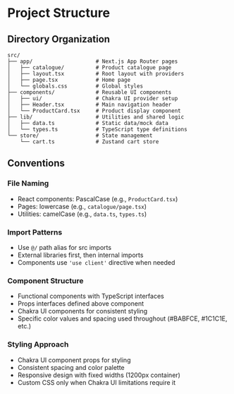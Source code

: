 # Project Structure

## Directory Organization

```
src/
├── app/                    # Next.js App Router pages
│   ├── catalogue/          # Product catalogue page
│   ├── layout.tsx          # Root layout with providers
│   ├── page.tsx            # Home page
│   └── globals.css         # Global styles
├── components/             # Reusable UI components
│   ├── ui/                 # Chakra UI provider setup
│   ├── Header.tsx          # Main navigation header
│   └── ProductCard.tsx     # Product display component
├── lib/                    # Utilities and shared logic
│   ├── data.ts             # Static data/mock data
│   └── types.ts            # TypeScript type definitions
└── store/                  # State management
    └── cart.ts             # Zustand cart store
```

## Conventions

### File Naming
- React components: PascalCase (e.g., `ProductCard.tsx`)
- Pages: lowercase (e.g., `catalogue/page.tsx`)
- Utilities: camelCase (e.g., `data.ts`, `types.ts`)

### Import Patterns
- Use `@/` path alias for src imports
- External libraries first, then internal imports
- Components use `'use client'` directive when needed

### Component Structure
- Functional components with TypeScript interfaces
- Props interfaces defined above component
- Chakra UI components for consistent styling
- Specific color values and spacing used throughout (#BABFCE, #1C1C1E, etc.)

### Styling Approach
- Chakra UI component props for styling
- Consistent spacing and color palette
- Responsive design with fixed widths (1200px container)
- Custom CSS only when Chakra UI limitations require it